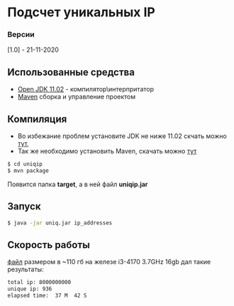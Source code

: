 #  Подсчет уникальных IP

### Версии
 [1.0] - 21-11-2020

## Использованные средства
* [Open JDK 11.02](https://download.java.net/java/GA/jdk11/9/GPL/openjdk-11.0.2_windows-x64_bin.zip.sha256) - компилятор\интерпритатор
* [Maven](http://maven.apache.org/index.html) сборка и управление проектом

## Компиляция
- Во избежание проблем установите JDK не ниже 11.02 скчать можно [тут](https://jdk.java.net/archive/),
- Так же необходимо установить Maven, скачать можно [тут](http://maven.apache.org/download.cgi#files)

```sh
$ cd uniqip
$ mvn package
```
Появится папка **target**, a в ней файл **uniqip.jar** 


## Запуск
```sh
$ java -jar uniq.jar ip_addresses
```

## Скорость работы
[файл](https://ecwid-vgv-storage.s3.eu-central-1.amazonaws.com/ip_addresses.zip) размером в ~110 гб
на железе i3-4170 3.7GHz 16gb дал такие результаты:
```sh
total ip: 8000000000
unique ip: 936
elapsed time:  37 M  42 S
```
